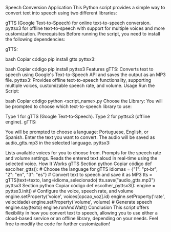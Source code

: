 
Speech Conversion Application
This Python script provides a simple way to convert text into speech using two different libraries:

gTTS (Google Text-to-Speech) for online text-to-speech conversion.
pyttsx3 for offline text-to-speech with support for multiple voices and more customization.
Prerequisites
Before running the script, you need to install the following dependencies:

gTTS:

bash
Copiar código
pip install gtts
pyttsx3:

bash
Copiar código
pip install pyttsx3
Features
gTTS: Converts text to speech using Google's Text-to-Speech API and saves the output as an MP3 file.
pyttsx3: Provides offline text-to-speech functionality, supporting multiple voices, customizable speech rate, and volume.
Usage
Run the Script:

bash
Copiar código
python <script_name>.py
Choose the Library: You will be prompted to choose which text-to-speech library to use:

Type 1 for gTTS (Google Text-to-Speech).
Type 2 for pyttsx3 (offline engine).
gTTS:

You will be prompted to choose a language: Portuguese, English, or Spanish.
Enter the text you want to convert.
The audio will be saved as audio_gtts.mp3 in the selected language.
pyttsx3:

Lists available voices for you to choose from.
Prompts for the speech rate and volume settings.
Reads the entered text aloud in real-time using the selected voice.
How It Works
gTTS Section
python
Copiar código
def escolher_gtts():
    # Choose the language for gTTS
    idiomas = {"1": "pt-br", "2": "en", "3": "es"}
    # Convert text to speech and save it as MP3
    tts = gTTS(text=texto, lang=idioma_selecionado)
    tts.save("audio_gtts.mp3")
pyttsx3 Section
python
Copiar código
def escolher_pyttsx3():
    engine = pyttsx3.init()
    # Configure the voice, speech rate, and volume
    engine.setProperty('voice', voices[opcao_voz].id)
    engine.setProperty('rate', velocidade)
    engine.setProperty('volume', volume)
    # Generate speech
    engine.say(texto)
    engine.runAndWait()
Conclusion
This script offers flexibility in how you convert text to speech, allowing you to use either a cloud-based service or an offline library, depending on your needs. Feel free to modify the code for further customization!
